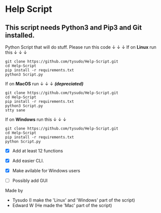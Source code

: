# Help Script 
## This script needs Python3 and Pip3 and Git installed.
 Python Script that will do stuff.
 Please run this code ↓ ↓ ↓
If on __Linux__ run this ↓ ↓ ↓
 ```
 git clone https://github.com/tysudo/Help-Script.git
 cd Help-Script
 pip install -r requirements.txt
 python3 Script.py
 ```
 If on __MacOS__ run ↓ ↓ ↓ ***(depreciated)***
 
 ```
 git clone https://github.com/tysudo/Help-Script.git
 cd Help-Script
 pip install -r requirements.txt
 python3 Script.py
 stty sane
 ```
 If on __Windows__ run this ↓ ↓ ↓
  ```
  git clone https://github.com/tysudo/Help-Script.git
  cd Help-Script
  pip install -r requirements.txt
  python Script.py
   ```
 - [x] Add at least 12 functions
 - [x] Add easier CLI.
 - [x] Make avilable for Windows users
 - [ ] Possibly add GUI
 

Made by 
- Tysudo (I make the 'Linux' and 'Windows' part of the script)
- Edward W (He made the 'Mac' part of the script)



